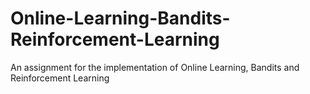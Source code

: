 # Online-Learning-Bandits-Reinforcement-Learning
An assignment for the implementation of Online Learning, Bandits and Reinforcement Learning
